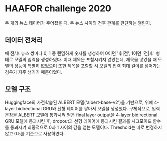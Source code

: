 # HAAFOR challenge 2020 

두 개의 뉴스 데이터가 주어졌을 때, 두 뉴스 사이의 전후 관계를 판단하는 챌린지.

## 데이터 전처리 

매 전/후 뉴스 쌍마다 0, 1 중 랜덤하게 숫자를 생성하여 0이면 '후|전', 1이면 '전|후' 형태로 모델의 입력을 생성하였다. 이때 제목은 포함시키지 않았는데, 제목을 넣었을 때 모델의 성능이 특별히 없었으며 또한 제목을 포함할 시 모델의 입력 최대 길이를 넘어가는 경우가 자주 생기기 때문이었다.

## 모델 구조 

Huggingface의 사전학습된 ALBERT 모델('albert-base-v2')을 기반으로, 위에 4-layer bidirectional GRU와 선형 레이어를 쌓아서 모델을 생성했다. 구체적으로, 입력 문장을 ALBERT 모델에 통과시켜 얻은 final layer output을 4-layer bidirectional GRU 모델에 통과시킨 후, dropout과 선형 레이어에 통과시킨 결과를 시그모이드 함수를 통과시켜 최종적으로 0과 1 사이의 값을 얻는 모델이다. Threshold는 따로 변경하지 않고 0.5를 기준으로 사용하였다.







